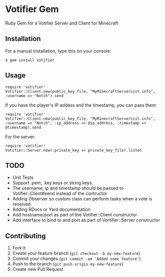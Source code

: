 # Votifier Gem

Ruby Gem for a Votifier Server and Client for Minecraft

## Installation

For a manual installation, type this on your console:

    $ gem install votifier

## Usage

    require 'votifier'
    Votifier::Client.new(public_key_file, "MyMinecraftServerList.info", :username => "Notch").send

If you have the player's IP addess and the timestamp, you can pass them

    require 'votifier'
    Votifier::Client.new(public_key_file, "MyMinecraftServerList.info", :username => "Notch", :ip_address => @ip_address, :timestamp => @timestamp).send

For the server:

    require 'votifier'
    Votifier::Server.new(:private_key => private_key_file).listen

## TODO

* Unit Tests
* Support .pem, .key keys or string keys.
* The username, ip and timestamp should be passed to Votifier::Client#send instead of the contructor
* Adding Observer so custom class can perform tasks when a vote is received.
* Adding RDocs or Yard documentation
* Add hostname/port as part of the Votifier::Client constructor
* Add interface to bind to and port as part of Vortifier::Server constructor

## Contributing

1. Fork it
2. Create your feature branch (`git checkout -b my-new-feature`)
3. Commit your changes (`git commit -am 'Added some feature'`)
4. Push to the branch (`git push origin my-new-feature`)
5. Create new Pull Request
